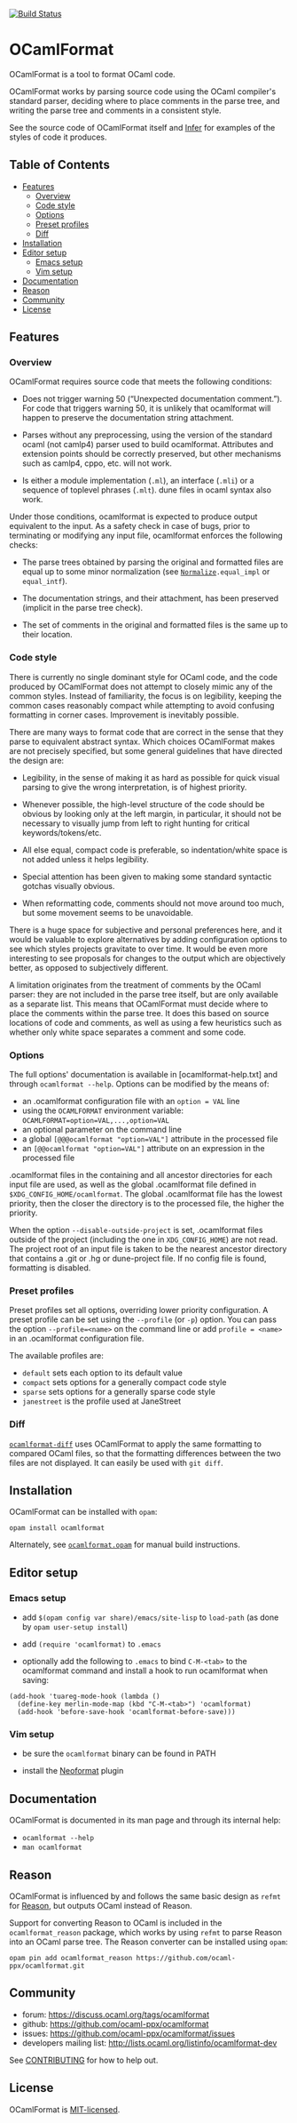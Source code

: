 [![Build Status](https://travis-ci.org/ocaml-ppx/ocamlformat.svg?branch=master)](https://travis-ci.org/ocaml-ppx/ocamlformat)

# OCamlFormat

OCamlFormat is a tool to format OCaml code.

OCamlFormat works by parsing source code using the OCaml compiler's standard parser, deciding where to place comments in the parse tree, and writing the parse tree and comments in a consistent style.

See the source code of OCamlFormat itself and [Infer](https://github.com/facebook/infer) for examples of the styles of code it produces.

## Table of Contents
- [Features](#features)
  - [Overview](#overview)
  - [Code style](#code-style)
  - [Options](#options)
  - [Preset profiles](#preset-profiles)
  - [Diff](#diff)
- [Installation](#installation)
- [Editor setup](#editor-setup)
  - [Emacs setup](#emacs-setup)
  - [Vim setup](#vim-setup)
- [Documentation](#documentation)
- [Reason](#reason)
- [Community](#community)
- [License](#license)

## Features

### Overview

OCamlFormat requires source code that meets the following conditions:

- Does not trigger warning 50 (“Unexpected documentation comment.”). For code that triggers warning 50, it is unlikely that ocamlformat will happen to preserve the documentation string attachment.

- Parses without any preprocessing, using the version of the standard ocaml (not camlp4) parser used to build ocamlformat. Attributes and extension points should be correctly preserved, but other mechanisms such as camlp4, cppo, etc. will not work.

- Is either a module implementation (`.ml`), an interface (`.mli`) or a sequence of toplevel phrases (`.mlt`). dune files in ocaml syntax also work.

Under those conditions, ocamlformat is expected to produce output equivalent to the input. As a safety check in case of bugs, prior to terminating or modifying any input file, ocamlformat enforces the following checks:

- The parse trees obtained by parsing the original and formatted files are equal up to some minor normalization (see [`Normalize`](./src/Normalize.ml)`.equal_impl` or `equal_intf`).

- The documentation strings, and their attachment, has been preserved (implicit in the parse tree check).

- The set of comments in the original and formatted files is the same up to their location.

### Code style

There is currently no single dominant style for OCaml code, and the code produced by OCamlFormat does not attempt to closely mimic any of the common styles. Instead of familiarity, the focus is on legibility, keeping the common cases reasonably compact while attempting to avoid confusing formatting in corner cases. Improvement is inevitably possible.

There are many ways to format code that are correct in the sense that they parse to equivalent abstract syntax. Which choices OCamlFormat makes are not precisely specified, but some general guidelines that have directed the design are:

- Legibility, in the sense of making it as hard as possible for quick visual parsing to give the wrong interpretation, is of highest priority.

- Whenever possible, the high-level structure of the code should be obvious by looking only at the left margin, in particular, it should not be necessary to visually jump from left to right hunting for critical keywords/tokens/etc.

- All else equal, compact code is preferable, so indentation/white space is not added unless it helps legibility.

- Special attention has been given to making some standard syntactic gotchas visually obvious.

- When reformatting code, comments should not move around too much, but some movement seems to be unavoidable.

There is a huge space for subjective and personal preferences here, and it would be valuable to explore alternatives by adding configuration options to see which styles projects gravitate to over time. It would be even more interesting to see proposals for changes to the output which are objectively better, as opposed to subjectively different.

A limitation originates from the treatment of comments by the OCaml parser: they are not included in the parse tree itself, but are only available as a separate list. This means that OCamlFormat must decide where to place the comments within the parse tree. It does this based on source locations of code and comments, as well as using a few heuristics such as whether only white space separates a comment and some code.

### Options

The full options' documentation is available in [ocamlformat-help.txt] and through `ocamlformat --help`.
Options can be modified by the means of:
- an .ocamlformat configuration file with an `option = VAL` line
- using the `OCAMLFORMAT` environment variable: `OCAMLFORMAT=option=VAL,...,option=VAL`
- an optional parameter on the command line
- a global `[@@@ocamlformat "option=VAL"]` attribute in the processed file
- an `[@@ocamlformat "option=VAL"]` attribute on an expression in the processed file

.ocamlformat files in the containing and all ancestor directories for each input file are used, as well as the global .ocamlformat file defined in `$XDG_CONFIG_HOME/ocamlformat`. The global .ocamlformat file has the lowest priority, then the closer the directory is to the processed file, the higher the priority.

When the option `--disable-outside-project` is set, .ocamlformat files outside of the project (including the one in `XDG_CONFIG_HOME`) are not read. The project root of an input file is taken to be the nearest ancestor directory that contains a .git or .hg or dune-project file. If no config file is found, formatting is disabled.

### Preset profiles

Preset profiles set all options, overriding lower priority configuration. A preset profile can be set using the `--profile` (or `-p`) option. You can pass the option `--profile=<name>` on the command line or add `profile = <name>` in an .ocamlformat configuration file.

The available profiles are:
- `default` sets each option to its default value
- `compact` sets options for a generally compact code style
- `sparse` sets options for a generally sparse code style
- `janestreet` is the profile used at JaneStreet

### Diff

[`ocamlformat-diff`](./tools/ocamlformat-diff/README.md) uses OCamlFormat to apply the same formatting to compared OCaml files, so that the formatting differences between the two files are not displayed. It can easily be used with `git diff`.

## Installation

OCamlFormat can be installed with `opam`:

```
opam install ocamlformat
```

Alternately, see [`ocamlformat.opam`](./ocamlformat.opam) for manual build instructions.

## Editor setup

### Emacs setup

- add `$(opam config var share)/emacs/site-lisp` to `load-path` (as done by `opam user-setup install`)

- add `(require 'ocamlformat)` to `.emacs`

- optionally add the following to `.emacs` to bind `C-M-<tab>` to the ocamlformat command and install a hook to run ocamlformat when saving:
```
(add-hook 'tuareg-mode-hook (lambda ()
  (define-key merlin-mode-map (kbd "C-M-<tab>") 'ocamlformat)
  (add-hook 'before-save-hook 'ocamlformat-before-save)))
```

### Vim setup

- be sure the `ocamlformat` binary can be found in PATH

- install the [Neoformat](https://github.com/sbdchd/neoformat#install) plugin

## Documentation

OCamlFormat is documented in its man page and through its internal help:

* `ocamlformat --help`
* `man ocamlformat`

## Reason

OCamlFormat is influenced by and follows the same basic design as `refmt` for [Reason](https://github.com/facebook/reason), but outputs OCaml instead of Reason.

Support for converting Reason to OCaml is included in the `ocamlformat_reason` package, which works by using `refmt` to parse Reason into an OCaml parse tree. The Reason converter can be installed using `opam`:
```
opam pin add ocamlformat_reason https://github.com/ocaml-ppx/ocamlformat.git
```

## Community

* forum: <https://discuss.ocaml.org/tags/ocamlformat>
* github: <https://github.com/ocaml-ppx/ocamlformat>
* issues: <https://github.com/ocaml-ppx/ocamlformat/issues>
* developers mailing list: <http://lists.ocaml.org/listinfo/ocamlformat-dev>

See [CONTRIBUTING](./CONTRIBUTING.md) for how to help out.

## License

OCamlFormat is [MIT-licensed](./LICENSE.md).
